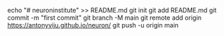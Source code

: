 echo "# neuroninstitute" >> README.md
git init
git add README.md
git commit -m "first commit"
git branch -M main
git remote add origin https://antonyviju.github.io/neuron/
git push -u origin main  
